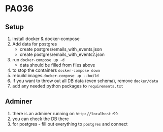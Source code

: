 # PA036

## Setup
1) install docker & docker-compose
2) Add data for postgres
    - create postgres/emails_with_events.json
    - create postgres/emails_with_events2.json
2) run ``docker-compose up -d``
    - data should be filled from files above 
3) to stop the containers ``docker-compose down``
4) rebuild images ``docker-compose up --build``
5) If you want to throw out all DB data (even schema), remove `docker/data`
6) add any needed python packages to `requirements.txt`

## Adminer
1) there is an adminer running on `http://localhost:99`
2) you can check the DB there
3) for postgres - fill out everything to `postgres` and connect

